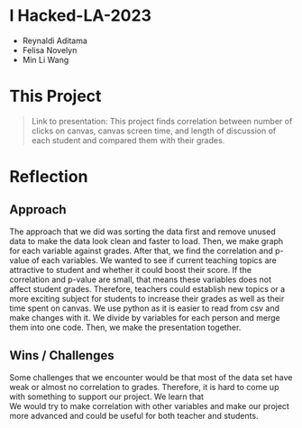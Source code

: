 # I Hacked-LA-2023

- Reynaldi Aditama
- Felisa Novelyn
- Min Li Wang

# This Project
> Link to presentation: 
This project finds correlation between number of clicks on canvas, canvas screen time, and length of discussion of each student and compared them with their grades.

# Reflection
## Approach
The approach that we did was sorting the data first and remove unused data to make the data look clean and faster to load. Then, we make graph for each variable against grades. After that, we find the correlation and p-value of each variables.
We wanted to see if current teaching topics are attractive to student and whether it could boost their score. If the correlation and p-value are small, that means these variables does not affect student grades. Therefore, teachers could establish new topics or a more exciting subject for students to increase their grades as well as their time spent on canvas.
We use python as it is easier to read from csv and make changes with it.
We divide by variables for each person and merge them into one code. Then, we make the presentation together.

## Wins / Challenges
Some challenges that we encounter would be that most of the data set have weak or almost no correlation to grades. Therefore, it is hard to come up with something to support our project.
We learn that  
We would try to make correlation with other variables and make our project more advanced and could be useful for both teacher and students.

